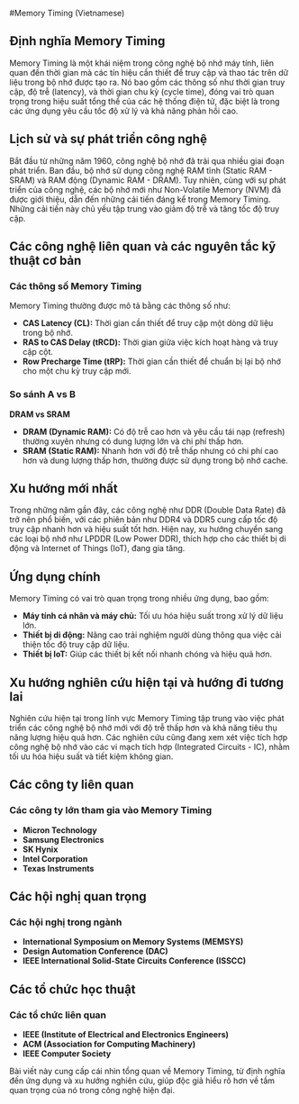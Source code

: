 #Memory Timing (Vietnamese)

## Định nghĩa Memory Timing

Memory Timing là một khái niệm trong công nghệ bộ nhớ máy tính, liên quan đến thời gian mà các tín hiệu cần thiết để truy cập và thao tác trên dữ liệu trong bộ nhớ được tạo ra. Nó bao gồm các thông số như thời gian truy cập, độ trễ (latency), và thời gian chu kỳ (cycle time), đóng vai trò quan trọng trong hiệu suất tổng thể của các hệ thống điện tử, đặc biệt là trong các ứng dụng yêu cầu tốc độ xử lý và khả năng phản hồi cao.

## Lịch sử và sự phát triển công nghệ

Bắt đầu từ những năm 1960, công nghệ bộ nhớ đã trải qua nhiều giai đoạn phát triển. Ban đầu, bộ nhớ sử dụng công nghệ RAM tĩnh (Static RAM - SRAM) và RAM động (Dynamic RAM - DRAM). Tuy nhiên, cùng với sự phát triển của công nghệ, các bộ nhớ mới như Non-Volatile Memory (NVM) đã được giới thiệu, dẫn đến những cải tiến đáng kể trong Memory Timing. Những cải tiến này chủ yếu tập trung vào giảm độ trễ và tăng tốc độ truy cập.

## Các công nghệ liên quan và các nguyên tắc kỹ thuật cơ bản

### Các thông số Memory Timing

Memory Timing thường được mô tả bằng các thông số như:

- **CAS Latency (CL):** Thời gian cần thiết để truy cập một dòng dữ liệu trong bộ nhớ.
- **RAS to CAS Delay (tRCD):** Thời gian giữa việc kích hoạt hàng và truy cập cột.
- **Row Precharge Time (tRP):** Thời gian cần thiết để chuẩn bị lại bộ nhớ cho một chu kỳ truy cập mới.
  
### So sánh A vs B

**DRAM vs SRAM**  
- **DRAM (Dynamic RAM):** Có độ trễ cao hơn và yêu cầu tái nạp (refresh) thường xuyên nhưng có dung lượng lớn và chi phí thấp hơn.
- **SRAM (Static RAM):** Nhanh hơn với độ trễ thấp nhưng có chi phí cao hơn và dung lượng thấp hơn, thường được sử dụng trong bộ nhớ cache.

## Xu hướng mới nhất

Trong những năm gần đây, các công nghệ như DDR (Double Data Rate) đã trở nên phổ biến, với các phiên bản như DDR4 và DDR5 cung cấp tốc độ truy cập nhanh hơn và hiệu suất tốt hơn. Hiện nay, xu hướng chuyển sang các loại bộ nhớ như LPDDR (Low Power DDR), thích hợp cho các thiết bị di động và Internet of Things (IoT), đang gia tăng.

## Ứng dụng chính

Memory Timing có vai trò quan trọng trong nhiều ứng dụng, bao gồm:

- **Máy tính cá nhân và máy chủ:** Tối ưu hóa hiệu suất trong xử lý dữ liệu lớn.
- **Thiết bị di động:** Nâng cao trải nghiệm người dùng thông qua việc cải thiện tốc độ truy cập dữ liệu.
- **Thiết bị IoT:** Giúp các thiết bị kết nối nhanh chóng và hiệu quả hơn.

## Xu hướng nghiên cứu hiện tại và hướng đi tương lai

Nghiên cứu hiện tại trong lĩnh vực Memory Timing tập trung vào việc phát triển các công nghệ bộ nhớ mới với độ trễ thấp hơn và khả năng tiêu thụ năng lượng hiệu quả hơn. Các nghiên cứu cũng đang xem xét việc tích hợp công nghệ bộ nhớ vào các vi mạch tích hợp (Integrated Circuits - IC), nhằm tối ưu hóa hiệu suất và tiết kiệm không gian.

## Các công ty liên quan

### Các công ty lớn tham gia vào Memory Timing

- **Micron Technology**
- **Samsung Electronics**
- **SK Hynix**
- **Intel Corporation**
- **Texas Instruments**

## Các hội nghị quan trọng

### Các hội nghị trong ngành

- **International Symposium on Memory Systems (MEMSYS)**
- **Design Automation Conference (DAC)**
- **IEEE International Solid-State Circuits Conference (ISSCC)**

## Các tổ chức học thuật

### Các tổ chức liên quan

- **IEEE (Institute of Electrical and Electronics Engineers)**
- **ACM (Association for Computing Machinery)**
- **IEEE Computer Society**

Bài viết này cung cấp cái nhìn tổng quan về Memory Timing, từ định nghĩa đến ứng dụng và xu hướng nghiên cứu, giúp độc giả hiểu rõ hơn về tầm quan trọng của nó trong công nghệ hiện đại.
